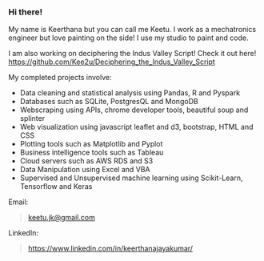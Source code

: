 ### Hi there! 

My name is Keerthana but you can call me Keetu. I work as a mechatronics engineer but love painting on the side! I use my studio to paint and code.

I am also working on deciphering the Indus Valley Script! Check it out here!
https://github.com/Kee2u/Deciphering_the_Indus_Valley_Script

My completed projects involve: 
- Data cleaning and statistical analysis using Pandas, R and Pyspark
- Databases such as SQLite, PostgresQL and MongoDB
- Webscraping using APIs, chrome developer tools, beautiful soup and splinter
- Web visualization using javascript leaflet and d3, bootstrap, HTML and CSS
- Plotting tools such as Matplotlib and Pyplot
- Business intelligence tools such as Tableau
- Cloud servers such as AWS RDS and S3
- Data Manipulation using Excel and VBA
- Supervised and Unsupervised machine learning using Scikit-Learn, Tensorflow and Keras


Email:
>keetu.jk@gmail.com

LinkedIn:
>https://www.linkedin.com/in/keerthanajayakumar/


